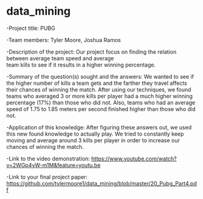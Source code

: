 # data_mining

-Project title: PUBG

-Team members: Tyler Moore, Joshua Ramos

-Description of the project: Our project focus on finding the relation between average team speed and average  
    team kills to see if it results in a higher winning percentage.

-Summary of the question(s) sought and the answers: We wanted to see if the higher number of kills a team gets
    and the farther they travel affects their chances of winning the match. After using our techniques, we found teams who averaged 3 or more kills per player had a much higher winning percentage (17%) than those who did not. Also, teams who had an average speed of 1.75 to 1.85 meters per second finished higher than those who did not.

-Application of this knowledge: After figuring these answers out, we used this new found knowledge to actually
    play. We tried to constantly keep moving and average around 3 kills per player in order to increase our chances of winning the match.
    
-Link to the video demonstration:
    https://www.youtube.com/watch?v=2WGp4yW-m1M&feature=youtu.be

-Link to your final project paper:
    https://github.com/tylermoore1/data_mining/blob/master/20_Pubg_Part4.pdf
